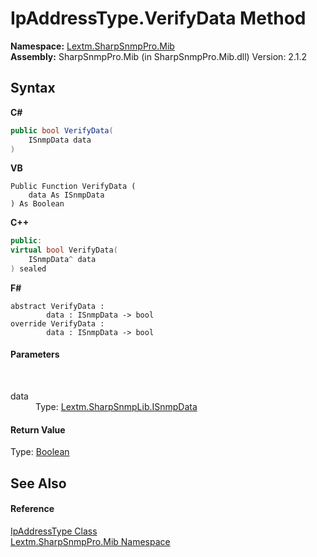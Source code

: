 # IpAddressType.VerifyData Method 
 

**Namespace:**&nbsp;<a href="N_Lextm_SharpSnmpPro_Mib">Lextm.SharpSnmpPro.Mib</a><br />**Assembly:**&nbsp;SharpSnmpPro.Mib (in SharpSnmpPro.Mib.dll) Version: 2.1.2

## Syntax

**C#**<br />
``` C#
public bool VerifyData(
	ISnmpData data
)
```

**VB**<br />
``` VB
Public Function VerifyData ( 
	data As ISnmpData
) As Boolean
```

**C++**<br />
``` C++
public:
virtual bool VerifyData(
	ISnmpData^ data
) sealed
```

**F#**<br />
``` F#
abstract VerifyData : 
        data : ISnmpData -> bool 
override VerifyData : 
        data : ISnmpData -> bool 
```


#### Parameters
&nbsp;<dl><dt>data</dt><dd>Type: <a href="T_Lextm_SharpSnmpLib_ISnmpData">Lextm.SharpSnmpLib.ISnmpData</a><br /></dd></dl>

#### Return Value
Type: <a href="https://docs.microsoft.com/dotnet/api/system.boolean" target="_blank" rel="noopener noreferrer">Boolean</a>

## See Also


#### Reference
<a href="T_Lextm_SharpSnmpPro_Mib_IpAddressType">IpAddressType Class</a><br /><a href="N_Lextm_SharpSnmpPro_Mib">Lextm.SharpSnmpPro.Mib Namespace</a><br />
